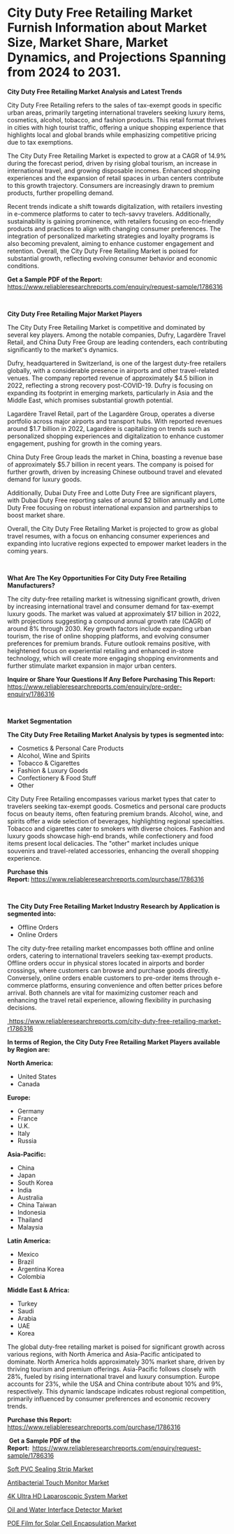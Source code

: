 <p><h1>City Duty Free Retailing Market Furnish Information about Market Size, Market Share, Market Dynamics, and Projections Spanning from 2024 to 2031.</h1></p><p><strong>City Duty Free Retailing Market Analysis and Latest Trends</strong></p>
<p><p>City Duty Free Retailing refers to the sales of tax-exempt goods in specific urban areas, primarily targeting international travelers seeking luxury items, cosmetics, alcohol, tobacco, and fashion products. This retail format thrives in cities with high tourist traffic, offering a unique shopping experience that highlights local and global brands while emphasizing competitive pricing due to tax exemptions.</p><p>The City Duty Free Retailing Market is expected to grow at a CAGR of 14.9% during the forecast period, driven by rising global tourism, an increase in international travel, and growing disposable incomes. Enhanced shopping experiences and the expansion of retail spaces in urban centers contribute to this growth trajectory. Consumers are increasingly drawn to premium products, further propelling demand.</p><p>Recent trends indicate a shift towards digitalization, with retailers investing in e-commerce platforms to cater to tech-savvy travelers. Additionally, sustainability is gaining prominence, with retailers focusing on eco-friendly products and practices to align with changing consumer preferences. The integration of personalized marketing strategies and loyalty programs is also becoming prevalent, aiming to enhance customer engagement and retention. Overall, the City Duty Free Retailing Market is poised for substantial growth, reflecting evolving consumer behavior and economic conditions.</p></p>
<p><strong>Get a Sample PDF of the Report:&nbsp;</strong> <a href="https://www.reliableresearchreports.com/enquiry/request-sample/1786316?utm_campaign=83&utm_medium=2&utm_source=Github&utm_content=ia&utm_term=27122024&utm_id=city-duty-free-retailing">https://www.reliableresearchreports.com/enquiry/request-sample/1786316</a></p>
<p>&nbsp;</p>
<p><strong>City Duty Free Retailing Major Market Players</strong></p>
<p><p>The City Duty Free Retailing Market is competitive and dominated by several key players. Among the notable companies, Dufry, Lagardère Travel Retail, and China Duty Free Group are leading contenders, each contributing significantly to the market's dynamics.</p><p>Dufry, headquartered in Switzerland, is one of the largest duty-free retailers globally, with a considerable presence in airports and other travel-related venues. The company reported revenue of approximately $4.5 billion in 2022, reflecting a strong recovery post-COVID-19. Dufry is focusing on expanding its footprint in emerging markets, particularly in Asia and the Middle East, which promises substantial growth potential.</p><p>Lagardère Travel Retail, part of the Lagardère Group, operates a diverse portfolio across major airports and transport hubs. With reported revenues around $1.7 billion in 2022, Lagardère is capitalizing on trends such as personalized shopping experiences and digitalization to enhance customer engagement, pushing for growth in the coming years.</p><p>China Duty Free Group leads the market in China, boasting a revenue base of approximately $5.7 billion in recent years. The company is poised for further growth, driven by increasing Chinese outbound travel and elevated demand for luxury goods.</p><p>Additionally, Dubai Duty Free and Lotte Duty Free are significant players, with Dubai Duty Free reporting sales of around $2 billion annually and Lotte Duty Free focusing on robust international expansion and partnerships to boost market share.</p><p>Overall, the City Duty Free Retailing Market is projected to grow as global travel resumes, with a focus on enhancing consumer experiences and expanding into lucrative regions expected to empower market leaders in the coming years.</p></p>
<p>&nbsp;</p>
<p><strong>What Are The Key Opportunities For City Duty Free Retailing Manufacturers?</strong></p>
<p><p>The city duty-free retailing market is witnessing significant growth, driven by increasing international travel and consumer demand for tax-exempt luxury goods. The market was valued at approximately $17 billion in 2022, with projections suggesting a compound annual growth rate (CAGR) of around 8% through 2030. Key growth factors include expanding urban tourism, the rise of online shopping platforms, and evolving consumer preferences for premium brands. Future outlook remains positive, with heightened focus on experiential retailing and enhanced in-store technology, which will create more engaging shopping environments and further stimulate market expansion in major urban centers.</p></p>
<p><strong>Inquire or Share Your Questions If Any Before Purchasing This Report:</strong> <a href="https://www.reliableresearchreports.com/enquiry/pre-order-enquiry/1786316?utm_campaign=83&utm_medium=2&utm_source=Github&utm_content=ia&utm_term=27122024&utm_id=city-duty-free-retailing">https://www.reliableresearchreports.com/enquiry/pre-order-enquiry/1786316</a></p>
<p>&nbsp;</p>
<p><strong>Market Segmentation</strong></p>
<p><strong>The City Duty Free Retailing Market Analysis by types is segmented into:</strong></p>
<p><ul><li>Cosmetics & Personal Care Products</li><li>Alcohol, Wine and Spirits</li><li>Tobacco & Cigarettes</li><li>Fashion & Luxury Goods</li><li>Confectionery & Food Stuff</li><li>Other</li></ul></p>
<p><p>City Duty Free Retailing encompasses various market types that cater to travelers seeking tax-exempt goods. Cosmetics and personal care products focus on beauty items, often featuring premium brands. Alcohol, wine, and spirits offer a wide selection of beverages, highlighting regional specialties. Tobacco and cigarettes cater to smokers with diverse choices. Fashion and luxury goods showcase high-end brands, while confectionery and food items present local delicacies. The "other" market includes unique souvenirs and travel-related accessories, enhancing the overall shopping experience.</p></p>
<p><strong>Purchase this Report:&nbsp;</strong><a href="https://www.reliableresearchreports.com/purchase/1786316?utm_campaign=83&utm_medium=2&utm_source=Github&utm_content=ia&utm_term=27122024&utm_id=city-duty-free-retailing">https://www.reliableresearchreports.com/purchase/1786316</a></p>
<p>&nbsp;</p>
<p><strong>The City Duty Free Retailing Market Industry Research by Application is segmented into:</strong></p>
<p><ul><li>Offline Orders</li><li>Online Orders</li></ul></p>
<p><p>The city duty-free retailing market encompasses both offline and online orders, catering to international travelers seeking tax-exempt products. Offline orders occur in physical stores located in airports and border crossings, where customers can browse and purchase goods directly. Conversely, online orders enable customers to pre-order items through e-commerce platforms, ensuring convenience and often better prices before arrival. Both channels are vital for maximizing customer reach and enhancing the travel retail experience, allowing flexibility in purchasing decisions.</p></p>
<p><a href="https://www.reliableresearchreports.com/city-duty-free-retailing-market-r1786316?utm_campaign=83&utm_medium=2&utm_source=Github&utm_content=ia&utm_term=27122024&utm_id=city-duty-free-retailing">&nbsp;https://www.reliableresearchreports.com/city-duty-free-retailing-market-r1786316</a></p>
<p><strong>In terms of Region, the City Duty Free Retailing Market Players available by Region are:</strong></p>
<p>
    <p> <strong> North America: </strong>
        <ul>
            <li>United States</li>
            <li>Canada</li>
        </ul>
        </p> 
    <p> <strong> Europe: </strong>
        <ul>
            <li>Germany</li>
            <li>France</li>
            <li>U.K.</li>
            <li>Italy</li>
            <li>Russia</li>
        </ul>
        </p> 
    <p> <strong> Asia-Pacific: </strong>
        <ul>
            <li>China</li>
            <li>Japan</li>
            <li>South Korea</li>
            <li>India</li>
            <li>Australia</li>
            <li>China Taiwan</li>
            <li>Indonesia</li>
            <li>Thailand</li>
            <li>Malaysia</li>
        </ul>
        </p> 
    <p> <strong> Latin America: </strong>
        <ul>
            <li>Mexico</li>
            <li>Brazil</li>
            <li>Argentina Korea</li>
            <li>Colombia</li>
        </ul>
        </p> 
    <p> <strong> Middle East & Africa: </strong>
        <ul>
            <li>Turkey</li>
            <li>Saudi</li>
            <li>Arabia</li>
            <li>UAE</li>
            <li>Korea</li>
        </ul>
    </p>
    </p>
<p><p>The global duty-free retailing market is poised for significant growth across various regions, with North America and Asia-Pacific anticipated to dominate. North America holds approximately 30% market share, driven by thriving tourism and premium offerings. Asia-Pacific follows closely with 28%, fueled by rising international travel and luxury consumption. Europe accounts for 23%, while the USA and China contribute about 10% and 9%, respectively. This dynamic landscape indicates robust regional competition, primarily influenced by consumer preferences and economic recovery trends.</p></p>
<p><strong>Purchase this Report: </strong><a href="https://www.reliableresearchreports.com/purchase/1786316?utm_campaign=83&utm_medium=2&utm_source=Github&utm_content=ia&utm_term=27122024&utm_id=city-duty-free-retailing">https://www.reliableresearchreports.com/purchase/1786316</a></p>
<p>&nbsp;<strong>Get a Sample PDF of the Report:&nbsp;&nbsp;</strong><a href="https://www.reliableresearchreports.com/enquiry/request-sample/1786316?utm_campaign=83&utm_medium=2&utm_source=Github&utm_content=ia&utm_term=27122024&utm_id=city-duty-free-retailing">https://www.reliableresearchreports.com/enquiry/request-sample/1786316</a></p>
<p><strong></strong></p>
<p><p><a href="https://github.com/oslieselotte2192/Market-Research-Report-List-1/blob/main/soft-pvc-sealing-strip-market.md?utm_campaign=83&utm_medium=2&utm_source=Github&utm_content=ia&utm_term=27122024&utm_id=city-duty-free-retailing">Soft PVC Sealing Strip Market</a></p><p><a href="https://github.com/tasiahtahathorn/Market-Research-Report-List-1/blob/main/antibacterial-touch-monitor-market.md?utm_campaign=83&utm_medium=2&utm_source=Github&utm_content=ia&utm_term=27122024&utm_id=city-duty-free-retailing">Antibacterial Touch Monitor Market</a></p><p><a href="https://github.com/tambraunrue691969/Market-Research-Report-List-1/blob/main/4k-ultra-hd-laparoscopic-system-market.md?utm_campaign=83&utm_medium=2&utm_source=Github&utm_content=ia&utm_term=27122024&utm_id=city-duty-free-retailing">4K Ultra HD Laparoscopic System Market</a></p><p><a href="https://github.com/jeastefanowicz7816/Market-Research-Report-List-1/blob/main/oil-and-water-interface-detector-market.md?utm_campaign=83&utm_medium=2&utm_source=Github&utm_content=ia&utm_term=27122024&utm_id=city-duty-free-retailing">Oil and Water Interface Detector Market</a></p><p><a href="https://github.com/tona7vba/Market-Research-Report-List-1/blob/main/poe-film-for-solar-cell-encapsulation-market.md?utm_campaign=83&utm_medium=2&utm_source=Github&utm_content=ia&utm_term=27122024&utm_id=city-duty-free-retailing">POE Film for Solar Cell Encapsulation Market</a></p></p>